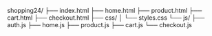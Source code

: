 shopping24/
├── index.html
├── home.html
├── product.html
├── cart.html
├── checkout.html
├── css/
│   └── styles.css
└── js/
    ├── auth.js
    ├── home.js
    ├── product.js
    ├── cart.js
    └── checkout.js
